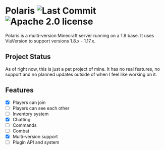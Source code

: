 # Polaris ![Last Commit](https://img.shields.io/github/last-commit/Rammelkast/Polaris) ![Apache 2.0 license](https://img.shields.io/github/license/Rammelkast/Polaris)
Polaris is a multi-version Minecraft server running on a 1.8 base. It uses ViaVersion to support versions 1.8.x - 1.17.x.

Project Status
------------
As of right now, this is just a pet project of mine. It has no real features, no support and no planned updates outside of when I feel like working on it.

Features
------------
- [x] Players can join
- [ ] Players can see each other
- [ ] Inventory system
- [x] Chatting
- [ ] Commands
- [ ] Combat
- [x] Multi-version support
- [ ] Plugin API and system